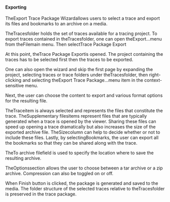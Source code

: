 #### Exporting

TheExport Trace Package Wizardallows users to select a trace and export its files and bookmarks to an archive on a media.

TheTracesfolder holds the set of traces available for a tracing project. To export traces contained in theTracesfolder, one can open theExport...menu from theFilemain menu. Then selectTrace Package Export



At this point, theTrace Package Exportis opened. The project containing the traces has to be selected first then the traces to be exported.



One can also open the wizard and skip the first page by expanding the project, selecting traces or trace folders under theTracesfolder, then right-clicking and selecting theExport Trace Package...menu item in the context-sensitive menu.



Next, the user can choose the content to export and various format options for the resulting file.



TheTraceitem is always selected and represents the files that constitute the trace. TheSupplementary filesitems represent files that are typically generated when a trace is opened by the viewer. Sharing these files can speed up opening a trace dramatically but also increases the size of the exported archive file. TheSizecolumn can help to decide whether or not to include these files. Lastly, by selectingBookmarks, the user can export all the bookmarks so that they can be shared along with the trace.

TheTo archive filefield is used to specify the location where to save the resulting archive.

TheOptionssection allows the user to choose between a tar archive or a zip archive. Compression can also be toggled on or off.

When Finish button is clicked, the package is generated and saved to the media. The folder structure of the selected traces relative to theTracesfolder is preserved in the trace package.